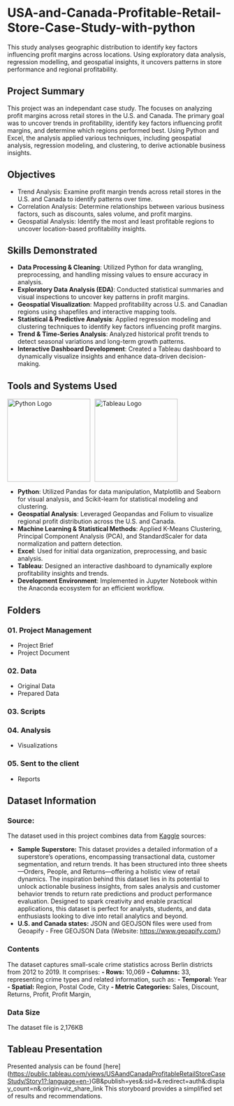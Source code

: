 # USA-and-Canada-Profitable-Retail-Store-Case-Study-with-python
This study analyses geographic distribution to identify key factors influencing profit margins across locations. Using exploratory data analysis, regression modelling, and geospatial insights, it uncovers patterns in store performance and regional profitability.

## Project Summary
This project was an independant case study. The focuses on analyzing profit margins across retail stores in the U.S. and Canada. The primary goal was to uncover trends in profitability, identify key factors influencing profit margins, and determine which regions performed best. Using Python and Excel, the analysis applied various techniques, including geospatial analysis, regression modeling, and clustering, to derive actionable business insights.

## Objectives
- Trend Analysis: Examine profit margin trends across retail stores in the U.S. and Canada to identify patterns over time.
- Correlation Analysis: Determine relationships between various business factors, such as discounts, sales volume, and profit margins.
- Geospatial Analysis: Identify the most and least profitable regions to uncover location-based profitability insights.

## Skills Demonstrated 
- **Data Processing & Cleaning**: Utilized Python for data wrangling, preprocessing, and handling missing values to ensure accuracy in analysis.
- **Exploratory Data Analysis (EDA)**: Conducted statistical summaries and visual inspections to uncover key patterns in profit margins.
- **Geospatial Visualization**: Mapped profitability across U.S. and Canadian regions using shapefiles and interactive mapping tools.
- **Statistical & Predictive Analysis**: Applied regression modeling and clustering techniques to identify key factors influencing profit margins.
- **Trend & Time-Series Analysis**: Analyzed historical profit trends to detect seasonal variations and long-term growth patterns.
- **Interactive Dashboard Development**: Created a Tableau dashboard to dynamically visualize insights and enhance data-driven decision-making.

## Tools and Systems Used  
<div style="display: flex; align-items: center; gap: 10px;">
  <img src="https://raw.githubusercontent.com/wallmaden/USA-and-Canada-Profitable-Retail-Store-Independant-Case-Study-with-python/main/04%20Analysis%20%26%20Visualisations/python-logo-master-v3-TM.png" alt="Python Logo" width="190"/>
  <img src="https://raw.githubusercontent.com/wallmaden/USA-and-Canada-Profitable-Retail-Store-Independant-Case-Study-with-python/main/04%20Analysis%20%26%20Visualisations/tableau.png" alt="Tableau Logo" width="190"/>
</div>

- **Python**: Utilized Pandas for data manipulation, Matplotlib and Seaborn for visual analysis, and Scikit-learn for statistical modeling and clustering.
- **Geospatial Analysis**: Leveraged Geopandas and Folium to visualize regional profit distribution across the U.S. and Canada.
- **Machine Learning & Statistical Methods**: Applied K-Means Clustering, Principal Component Analysis (PCA), and StandardScaler for data normalization and pattern detection.
- **Excel**: Used for initial data organization, preprocessing, and basic analysis.
- **Tableau**: Designed an interactive dashboard to dynamically explore profitability insights and trends.
- **Development Environment**: Implemented in Jupyter Notebook within the Anaconda ecosystem for an efficient workflow.

## Folders
### 01. Project Management
  - Project Brief
  - Project Document
### 02. Data
  - Original Data
  - Prepared Data
### 03. Scripts
### 04. Analysis
  - Visualizations
### 05. Sent to the client
  - Reports

## Dataset Information
### Source:
The dataset used in this project combines data from [Kaggle](https://www.kaggle.com/datasets/aditirai2607/super-market-dataset) sources:
  - **Sample Superstore:** This dataset provides a detailed information of a superstore’s operations, encompassing transactional data, customer segmentation, and return trends. It has been structured into three sheets—Orders, People, and Returns—offering a holistic view of retail dynamics. The inspiration behind this dataset lies in its potential to unlock actionable business insights, from sales analysis and customer behavior trends to return rate predictions and product performance evaluation. Designed to spark creativity and enable practical applications, this dataset is perfect for analysts, students, and data enthusiasts looking to dive into retail analytics and beyond.
  - **U.S. and Canada states:** JSON and GEOJSON files were used from Geoapify - Free GEOJSON Data (Website: https://www.geoapify.com/)

### Contents
The dataset captures small-scale crime statistics across Berlin districts from 2012 to 2019. It comprises:
  **- Rows:** 10,069
  **- Columns:** 33, representing crime types and related information, such as:
  **- Temporal:** Year
  **- Spatial:** Region, Postal Code, City
  **- Metric Categories:** Sales, Discount, Returns, Profit, Profit Margin, 
  
### Data Size
The dataset file is 2,176KB

## Tableau Presentation
Presented  analysis can be found  [here] (https://public.tableau.com/views/USAandCanadaProfitableRetailStoreCaseStudy/Story1?:language=en-)GB&publish=yes&:sid=&:redirect=auth&:display_count=n&:origin=viz_share_link This storyboard provides a simplified set of results and recommendations.
